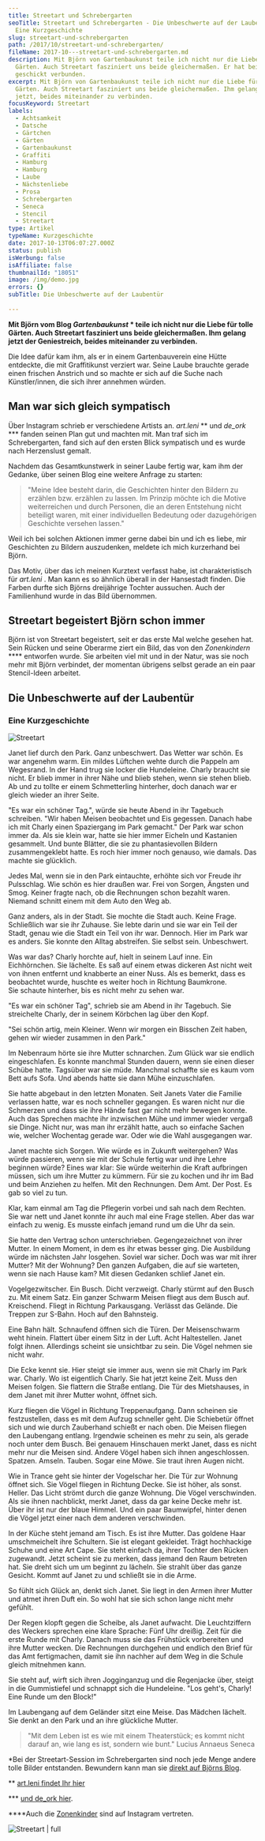 ```yaml
---
title: Streetart und Schrebergarten
seoTitle: Streetart und Schrebergarten - Die Unbeschwerte auf der Laubentür -
  Eine Kurzgeschichte
slug: streetart-und-schrebergarten
path: /2017/10/streetart-und-schrebergarten/
fileName: 2017-10---streetart-und-schrebergarten.md
description: Mit Björn von Gartenbaukunst teile ich nicht nur die Liebe für
  Gärten. Auch Streetart fasziniert uns beide gleichermaßen. Er hat beides
  geschickt verbunden.
excerpt: Mit Björn von Gartenbaukunst teile ich nicht nur die Liebe für tolle
  Gärten. Auch Streetart fasziniert uns beide gleichermaßen. Ihm gelang es
  jetzt, beides miteinander zu verbinden.
focusKeyword: Streetart
labels:
  - Achtsamkeit
  - Datsche
  - Gärtchen
  - Gärten
  - Gartenbaukunst
  - Graffiti
  - Hamburg
  - Hamburg
  - Laube
  - Nächstenliebe
  - Prosa
  - Schrebergarten
  - Seneca
  - Stencil
  - Streetart
type: Artikel
typeName: Kurzgeschichte
date: 2017-10-13T06:07:27.000Z
status: publish
isWerbung: false
isAffiliate: false
thumbnailId: "18051"
image: /img/demo.jpg
errors: {}
subTitle: Die Unbeschwerte auf der Laubentür
  
---
```


**Mit Björn vom Blog _Gartenbaukunst_ \* teile ich nicht nur die Liebe für tolle
Gärten. Auch Streetart fasziniert uns beide gleichermaßen. Ihm gelang jetzt der
Geniestreich, beides miteinander zu verbinden.**

Die Idee dafür kam ihm, als er in einem Gartenbauverein eine Hütte entdeckte,
die mit Graffitikunst verziert war. Seine Laube brauchte gerade einen frischen
Anstrich und so machte er sich auf die Suche nach Künstler/innen, die sich ihrer
annehmen würden.

## Man war sich gleich sympatisch

Über Instagram schrieb er verschiedene Artists an. _art.leni_ ** und
_de_ork_ \*** fanden seinen Plan gut und machten mit. Man traf sich im
Schrebergarten, fand sich auf den ersten Blick sympatisch und es wurde nach
Herzenslust gemalt.

Nachdem das Gesamtkunstwerk in seiner Laube fertig war, kam ihm der Gedanke,
über seinen Blog eine weitere Anfrage zu starten:

> "Meine Idee besteht darin, die Geschichten hinter den Bildern zu erzählen bzw.
> erzählen zu lassen. Im Prinzip möchte ich die Motive weiterreichen und durch
> Personen, die an deren Entstehung nicht beteiligt waren, mit einer
> individuellen Bedeutung oder dazugehörigen Geschichte versehen lassen."

Weil ich bei solchen Aktionen immer gerne dabei bin und ich es liebe, mir
Geschichten zu Bildern auszudenken, meldete ich mich kurzerhand bei Björn.

Das Motiv, über das ich meinen Kurztext verfasst habe, ist charakteristisch für
_art.leni_ . Man kann es so ähnlich überall in der Hansestadt finden. Die Farben
durfte sich Björns dreijährige Tochter aussuchen. Auch der Familienhund wurde in
das Bild übernommen.

## Streetart begeistert Björn schon immer

Björn ist von Streetart begeistert, seit er das erste Mal welche gesehen hat.
Sein Rücken und seine Oberarme ziert ein Bild, das von den _Zonenkindern_
\*\*\*\* entworfen wurde. Sie arbeiten viel mit und in der Natur, was sie noch
mehr mit Björn verbindet, der momentan übrigens selbst gerade an ein paar
Stencil-Ideen arbeitet.

## Die Unbeschwerte auf der Laubentür

### Eine Kurzgeschichte

![Streetart](http://cardamonchai.com/wp-content/uploads/2017/10/C292D52E-5864-4FAA-8128-E10189A06778-300x200.jpg)

Janet lief durch den Park. Ganz unbeschwert. Das Wetter war schön. Es war
angenehm warm. Ein mildes Lüftchen wehte durch die Pappeln am Wegesrand. In der
Hand trug sie locker die Hundeleine. Charly braucht sie nicht. Er blieb immer in
ihrer Nähe und blieb stehen, wenn sie stehen blieb. Ab und zu tollte er einem
Schmetterling hinterher, doch danach war er gleich wieder an ihrer Seite.

"Es war ein schöner Tag.", würde sie heute Abend in ihr Tagebuch schreiben. "Wir
haben Meisen beobachtet und Eis gegessen. Danach habe ich mit Charly einen
Spaziergang im Park gemacht." Der Park war schon immer da. Als sie klein war,
hatte sie hier immer Eicheln und Kastanien gesammelt. Und bunte Blätter, die sie
zu phantasievollen Bildern zusammengeklebt hatte. Es roch hier immer noch
genauso, wie damals. Das machte sie glücklich.

Jedes Mal, wenn sie in den Park eintauchte, erhöhte sich vor Freude ihr
Pulsschlag. Wie schön es hier draußen war. Frei von Sorgen, Ängsten und Smog.
Keiner fragte nach, ob die Rechnungen schon bezahlt waren. Niemand schnitt einem
mit dem Auto den Weg ab.

Ganz anders, als in der Stadt. Sie mochte die Stadt auch. Keine Frage.
Schließlich war sie ihr Zuhause. Sie lebte darin und sie war ein Teil der Stadt,
genau wie die Stadt ein Teil von ihr war. Dennoch. Hier im Park war es anders.
Sie konnte den Alltag abstreifen. Sie selbst sein. Unbeschwert.

Was war das? Charly horchte auf, hielt in seinem Lauf inne. Ein Eichhörnchen.
Sie lächelte. Es saß auf einem etwas dickeren Ast nicht weit von ihnen entfernt
und knabberte an einer Nuss. Als es bemerkt, dass es beobachtet wurde, huschte
es weiter hoch in Richtung Baumkrone. Sie schaute hinterher, bis es nicht mehr
zu sehen war.

"Es war ein schöner Tag", schrieb sie am Abend in ihr Tagebuch. Sie streichelte
Charly, der in seinem Körbchen lag über den Kopf.

"Sei schön artig, mein Kleiner. Wenn wir morgen ein Bisschen Zeit haben, gehen
wir wieder zusammen in den Park."

Im Nebenraum hörte sie ihre Mutter schnarchen. Zum Glück war sie endlich
eingeschlafen. Es konnte manchmal Stunden dauern, wenn sie einen dieser Schübe
hatte. Tagsüber war sie müde. Manchmal schaffte sie es kaum vom Bett aufs Sofa.
Und abends hatte sie dann Mühe einzuschlafen.

Sie hatte abgebaut in den letzten Monaten. Seit Janets Vater die Familie
verlassen hatte, war es noch schneller gegangen. Es waren nicht nur die
Schmerzen und dass sie ihre Hände fast gar nicht mehr bewegen konnte. Auch das
Sprechen machte ihr inzwischen Mühe und immer wieder vergaß sie Dinge. Nicht
nur, was man ihr erzählt hatte, auch so einfache Sachen wie, welcher Wochentag
gerade war. Oder wie die Wahl ausgegangen war.

Janet machte sich Sorgen. Wie würde es in Zukunft weitergehen? Was würde
passieren, wenn sie mit der Schule fertig war und ihre Lehre beginnen würde?
Eines war klar: Sie würde weiterhin die Kraft aufbringen müssen, sich um ihre
Mutter zu kümmern. Für sie zu kochen und ihr im Bad und beim Anziehen zu helfen.
Mit den Rechnungen. Dem Amt. Der Post. Es gab so viel zu tun.

Klar, kam einmal am Tag die Pflegerin vorbei und sah nach dem Rechten. Sie war
nett und Janet konnte ihr auch mal eine Frage stellen. Aber das war einfach zu
wenig. Es musste einfach jemand rund um die Uhr da sein.

Sie hatte den Vertrag schon unterschrieben. Gegengezeichnet von ihrer Mutter. In
einem Moment, in dem es ihr etwas besser ging. Die Ausbildung würde im nächsten
Jahr losgehen. Soviel war sicher. Doch was war mit ihrer Mutter? Mit der
Wohnung? Den ganzen Aufgaben, die auf sie warteten, wenn sie nach Hause kam? Mit
diesen Gedanken schlief Janet ein.

Vogelgezwitscher. Ein Busch. Dicht verzweigt. Charly stürmt auf den Busch zu.
Mit einem Satz. Ein ganzer Schwarm Meisen fliegt aus dem Busch auf. Kreischend.
Fliegt in Richtung Parkausgang. Verlässt das Gelände. Die Treppen zur S-Bahn.
Hoch auf den Bahnsteig.

Eine Bahn hält. Schnaufend öffnen sich die Türen. Der Meisenschwarm weht hinein.
Flattert über einem Sitz in der Luft. Acht Haltestellen. Janet folgt ihnen.
Allerdings scheint sie unsichtbar zu sein. Die Vögel nehmen sie nicht wahr.

Die Ecke kennt sie. Hier steigt sie immer aus, wenn sie mit Charly im Park war.
Charly. Wo ist eigentlich Charly. Sie hat jetzt keine Zeit. Muss den Meisen
folgen. Sie flattern die Straße entlang. Die Tür des Mietshauses, in dem Janet
mit ihrer Mutter wohnt, öffnet sich.

Kurz fliegen die Vögel in Richtung Treppenaufgang. Dann scheinen sie
festzustellen, dass es mit dem Aufzug schneller geht. Die Schiebetür öffnet sich
und wie durch Zauberhand schießt er nach oben. Die Meisen fliegen den Laubengang
entlang. Irgendwie scheinen es mehr zu sein, als gerade noch unter dem Busch.
Bei genauem Hinschauen merkt Janet, dass es nicht mehr nur die Meisen sind.
Andere Vögel haben sich ihnen angeschlossen. Spatzen. Amseln. Tauben. Sogar eine
Möwe. Sie traut ihren Augen nicht.

Wie in Trance geht sie hinter der Vogelschar her. Die Tür zur Wohnung öffnet
sich. Sie Vögel fliegen in Richtung Decke. Sie ist höher, als sonst. Heller. Das
Licht strömt durch die ganze Wohnung. Die Vögel verschwinden. Als sie ihnen
nachblickt, merkt Janet, dass da gar keine Decke mehr ist. Über ihr ist nur der
blaue Himmel. Und ein paar Baumwipfel, hinter denen die Vögel jetzt einer nach
dem anderen verschwinden.

In der Küche steht jemand am Tisch. Es ist ihre Mutter. Das goldene Haar
umschmeichelt ihre Schultern. Sie ist elegant gekleidet. Trägt hochhackige
Schuhe und eine Art Cape. Sie steht einfach da, ihrer Tochter den Rücken
zugewandt. Jetzt scheint sie zu merken, dass jemand den Raum betreten hat. Sie
dreht sich um um beginnt zu lächeln. Sie strahlt über das ganze Gesicht. Kommt
auf Janet zu und schließt sie in die Arme.

So fühlt sich Glück an, denkt sich Janet. Sie liegt in den Armen ihrer Mutter
und atmet ihren Duft ein. So wohl hat sie sich schon lange nicht mehr gefühlt.

Der Regen klopft gegen die Scheibe, als Janet aufwacht. Die Leuchtziffern des
Weckers sprechen eine klare Sprache: Fünf Uhr dreißig. Zeit für die erste Runde
mit Charly. Danach muss sie das Frühstück vorbereiten und ihre Mutter wecken.
Die Rechnungen durchgehen und endlich den Brief für das Amt fertigmachen, damit
sie ihn nachher auf dem Weg in die Schule gleich mitnehmen kann.

Sie steht auf, wirft sich ihren Jogginganzug und die Regenjacke über, steigt in
die Gummistiefel und schnappt sich die Hundeleine. "Los geht's, Charly! Eine
Runde um den Block!"

Im Laubengang auf dem Geländer sitzt eine Meise. Das Mädchen lächelt. Sie denkt
an den Park und an ihre glückliche Mutter.

> "Mit dem Leben ist es wie mit einem Theaterstück; es kommt nicht darauf an,
> wie lang es ist, sondern wie bunt." Lucius Annaeus Seneca

\*Bei der Streetart-Session im Schrebergarten sind noch jede Menge andere tolle
Bilder entstanden. Bewundern kann man sie
[direkt auf Björns Blog](https://gartenbaukunst.wordpress.com/2017/09/09/exit-through-the-schrebergarten/).

\*\* [art.leni findet Ihr hier](https://www.instagram.com/art.leni/)

\*\*\* [und de_ork hier](https://www.instagram.com/de_ork/).

\*\*\*\*Auch die [Zonenkinder](https://www.instagram.com/zonenkinder/) sind auf
Instagram vertreten.

![Streetart | full](http://cardamonchai.com/wp-content/uploads/2017/10/werkzeuge-960x515.jpg)

  